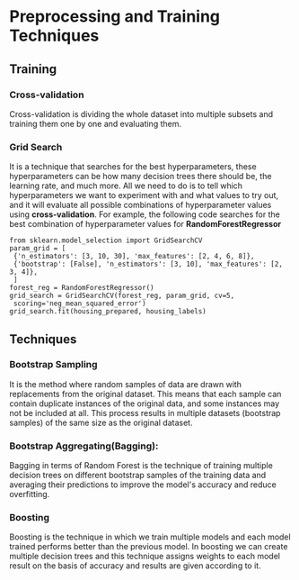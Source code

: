 # Preprocessing and Training Techniques


## Training
### Cross-validation
Cross-validation is dividing the whole dataset into multiple subsets and training them one by one and evaluating them.

### Grid Search
It is a technique that searches for the best hyperparameters, these hyperparameters can be how many decision trees there should be, the learning
rate, and much more. All we need to do is to tell which hyperparameters we want to experiment with and what values to try out, and it will evaluate all
possible combinations of hyperparameter values using **cross-validation**. For example, the following code searches for the best combination of hyperparameter
values for **RandomForestRegressor**

```
from sklearn.model_selection import GridSearchCV
param_grid = [
 {'n_estimators': [3, 10, 30], 'max_features': [2, 4, 6, 8]},
 {'bootstrap': [False], 'n_estimators': [3, 10], 'max_features': [2, 3, 4]},
 ]
forest_reg = RandomForestRegressor()
grid_search = GridSearchCV(forest_reg, param_grid, cv=5,
 scoring='neg_mean_squared_error')
grid_search.fit(housing_prepared, housing_labels)
```

## Techniques

### Bootstrap Sampling
It is the method where random samples of data are drawn with replacements from the original dataset. This means that each sample can contain 
duplicate instances of the original data, and some instances may not be included at all. This process results in multiple datasets (bootstrap samples)
of the same size as the original dataset.

### Bootstrap Aggregating(Bagging):
Bagging in terms of Random Forest is the technique of training multiple decision trees on different bootstrap samples of the training data and averaging their predictions to improve the model's accuracy and reduce overfitting.

### Boosting
Boosting is the technique in which we train multiple models and each model trained performs better than the previous model. In boosting we can create
multiple decision trees and this technique assigns weights to each model result on the basis of accuracy and results are given according to it.
